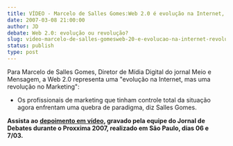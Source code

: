 ```yaml
---
title: VÍDEO - Marcelo de Salles Gomes:Web 2.0 é evolução na Internet, revolução no Marketing
date: 2007-03-08 21:00:00
author: JD
debate: Web 2.0: evolução ou revolução?
slug: video-marcelo-de-salles-gomesweb-20-e-evolucao-na-internet-revolucao-no-marketing
status: publish 
type: post
---
```


Para Marcelo de Salles Gomes, Diretor de Mídia Digital do jornal Meio e Mensagem, a Web 2.0 representa uma "evolução na Internet, mas uma revolução no Marketing":  
  
- Os profissionais de marketing que tinham controle total da situação agora enfrentam uma quebra de paradigma, diz Salles Gomes.  
  
**Assista ao** [**depoimento em vídeo**](http://www.youtube.com/watch?v=l7I2qlPtKMg)**, gravado pela equipe do Jornal de Debates durante o Proxxima 2007, realizado em São Paulo, dias 06 e 7/03.**  
  

